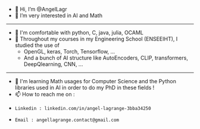 - 👋 Hi, I’m @AngelLagr
- 👀 I’m very interested in AI and Math
***
- 🌱 I'm comfortable with python, C, java, julia, OCAML
- 📖 Throughout my courses in my Engineering School (ENSEEIHT), I studied the use of
  - OpenGL, keras, Torch, Tensorflow, ...
  - And a bunch of AI structure like AutoEncoders, CLIP, transformers, DeepQlearning, CNN, ...
---
- 🤖 I'm learning Math usages for Computer Science and the Python libraries used in AI in order to do my PhD in these fields !
- 📫 How to reach me on :
-     Linkedin : linkedin.com/in/angel-lagrange-3bba34250
-     Email : angellagrange.contact@gmail.com
